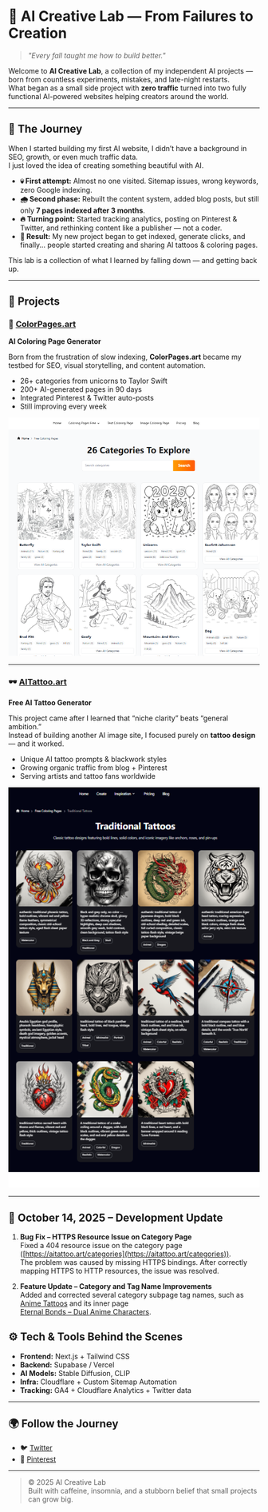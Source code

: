 # 🌌 AI Creative Lab — From Failures to Creation

> _"Every fall taught me how to build better."_  

Welcome to **AI Creative Lab**, a collection of my independent AI projects — born from countless experiments, mistakes, and late-night restarts.  
What began as a small side project with **zero traffic** turned into two fully functional AI-powered websites helping creators around the world.

---

## 🧭 The Journey

When I started building my first AI website, I didn’t have a background in SEO, growth, or even much traffic data.  
I just loved the idea of creating something beautiful with AI.

- **💀 First attempt:** Almost no one visited. Sitemap issues, wrong keywords, zero Google indexing.  
- **🌧️ Second phase:** Rebuilt the content system, added blog posts, but still only **7 pages indexed after 3 months**.  
- **🔥 Turning point:** Started tracking analytics, posting on Pinterest & Twitter, and rethinking content like a publisher — not a coder.  
- **🚀 Result:** My new project began to get indexed, generate clicks, and finally… people started creating and sharing AI tattoos & coloring pages.

This lab is a collection of what I learned by falling down — and getting back up.

---

## 🧠 Projects

### 🎨 [ColorPages.art](https://colorpages.art)
**AI Coloring Page Generator**

Born from the frustration of slow indexing, **ColorPages.art** became my testbed for SEO, visual storytelling, and content automation.

- 26+ categories from unicorns to Taylor Swift  
- 200+ AI-generated pages in 90 days  
- Integrated Pinterest & Twitter auto-posts  
- Still improving every week

![ColorPages Preview](./colorpages-preview.png)

---

### 🕶️ [AITattoo.art](https://aitattoo.art)
**Free AI Tattoo Generator**

This project came after I learned that “niche clarity” beats “general ambition.”  
Instead of building another AI image site, I focused purely on **tattoo design** — and it worked.

- Unique AI tattoo prompts & blackwork styles  
- Growing organic traffic from blog + Pinterest  
- Serving artists and tattoo fans worldwide  

![AITattoo Preview](./aitattoo-preview.png)

---
## 🧩 October 14, 2025 – Development Update

1. **Bug Fix – HTTPS Resource Issue on Category Page**  
   Fixed a 404 resource issue on the category page ([https://aitattoo.art/categories](https://aitattoo.art/categories)).  
   The problem was caused by missing HTTPS bindings. After correctly mapping HTTPS to HTTP resources, the issue was resolved.

2. **Feature Update – Category and Tag Name Improvements**  
   Added and corrected several category subpage tag names, such as  
   [Anime Tattoos](https://aitattoo.art/categories/anime-tattoos) and its inner page  
   [Eternal Bonds – Dual Anime Characters](https://aitattoo.art/categories/anime-tattoos/eternal-bonds-dual-anime-characters).

## ⚙️ Tech & Tools Behind the Scenes

- **Frontend:** Next.js + Tailwind CSS  
- **Backend:** Supabase / Vercel  
- **AI Models:** Stable Diffusion, CLIP  
- **Infra:** Cloudflare + Custom Sitemap Automation  
- **Tracking:** GA4 + Cloudflare Analytics + Twitter data  

---

## 🌍 Follow the Journey

- 🐦 [Twitter](https://x.com/AITattooArt)
- 📌 [Pinterest](https://pin.it/6NdatdNmR)



---

> © 2025 AI Creative Lab  
> Built with caffeine, insomnia, and a stubborn belief that small projects can grow big.

